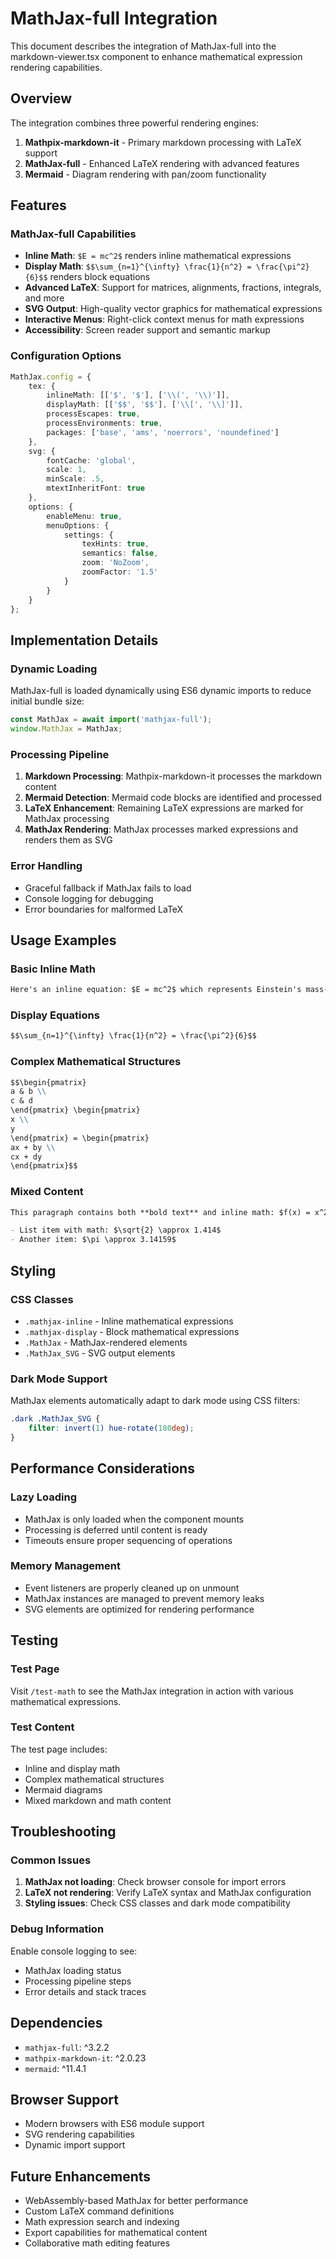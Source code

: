 # MathJax-full Integration

This document describes the integration of MathJax-full into the markdown-viewer.tsx component to enhance mathematical expression rendering capabilities.

## Overview

The integration combines three powerful rendering engines:
1. **Mathpix-markdown-it** - Primary markdown processing with LaTeX support
2. **MathJax-full** - Enhanced LaTeX rendering with advanced features
3. **Mermaid** - Diagram rendering with pan/zoom functionality

## Features

### MathJax-full Capabilities
- **Inline Math**: `$E = mc^2$` renders inline mathematical expressions
- **Display Math**: `$$\sum_{n=1}^{\infty} \frac{1}{n^2} = \frac{\pi^2}{6}$$` renders block equations
- **Advanced LaTeX**: Support for matrices, alignments, fractions, integrals, and more
- **SVG Output**: High-quality vector graphics for mathematical expressions
- **Interactive Menus**: Right-click context menus for math expressions
- **Accessibility**: Screen reader support and semantic markup

### Configuration Options
```typescript
MathJax.config = {
    tex: {
        inlineMath: [['$', '$'], ['\\(', '\\)']],
        displayMath: [['$$', '$$'], ['\\[', '\\]']],
        processEscapes: true,
        processEnvironments: true,
        packages: ['base', 'ams', 'noerrors', 'noundefined']
    },
    svg: {
        fontCache: 'global',
        scale: 1,
        minScale: .5,
        mtextInheritFont: true
    },
    options: {
        enableMenu: true,
        menuOptions: {
            settings: {
                texHints: true,
                semantics: false,
                zoom: 'NoZoom',
                zoomFactor: '1.5'
            }
        }
    }
};
```

## Implementation Details

### Dynamic Loading
MathJax-full is loaded dynamically using ES6 dynamic imports to reduce initial bundle size:

```typescript
const MathJax = await import('mathjax-full');
window.MathJax = MathJax;
```

### Processing Pipeline
1. **Markdown Processing**: Mathpix-markdown-it processes the markdown content
2. **Mermaid Detection**: Mermaid code blocks are identified and processed
3. **LaTeX Enhancement**: Remaining LaTeX expressions are marked for MathJax processing
4. **MathJax Rendering**: MathJax processes marked expressions and renders them as SVG

### Error Handling
- Graceful fallback if MathJax fails to load
- Console logging for debugging
- Error boundaries for malformed LaTeX

## Usage Examples

### Basic Inline Math
```markdown
Here's an inline equation: $E = mc^2$ which represents Einstein's mass-energy equivalence.
```

### Display Equations
```markdown
$$\sum_{n=1}^{\infty} \frac{1}{n^2} = \frac{\pi^2}{6}$$
```

### Complex Mathematical Structures
```markdown
$$\begin{pmatrix}
a & b \\
c & d
\end{pmatrix} \begin{pmatrix}
x \\
y
\end{pmatrix} = \begin{pmatrix}
ax + by \\
cx + dy
\end{pmatrix}$$
```

### Mixed Content
```markdown
This paragraph contains both **bold text** and inline math: $f(x) = x^2 + 2x + 1$.

- List item with math: $\sqrt{2} \approx 1.414$
- Another item: $\pi \approx 3.14159$
```

## Styling

### CSS Classes
- `.mathjax-inline` - Inline mathematical expressions
- `.mathjax-display` - Block mathematical expressions
- `.MathJax` - MathJax-rendered elements
- `.MathJax_SVG` - SVG output elements

### Dark Mode Support
MathJax elements automatically adapt to dark mode using CSS filters:

```css
.dark .MathJax_SVG {
    filter: invert(1) hue-rotate(180deg);
}
```

## Performance Considerations

### Lazy Loading
- MathJax is only loaded when the component mounts
- Processing is deferred until content is ready
- Timeouts ensure proper sequencing of operations

### Memory Management
- Event listeners are properly cleaned up on unmount
- MathJax instances are managed to prevent memory leaks
- SVG elements are optimized for rendering performance

## Testing

### Test Page
Visit `/test-math` to see the MathJax integration in action with various mathematical expressions.

### Test Content
The test page includes:
- Inline and display math
- Complex mathematical structures
- Mermaid diagrams
- Mixed markdown and math content

## Troubleshooting

### Common Issues
1. **MathJax not loading**: Check browser console for import errors
2. **LaTeX not rendering**: Verify LaTeX syntax and MathJax configuration
3. **Styling issues**: Check CSS classes and dark mode compatibility

### Debug Information
Enable console logging to see:
- MathJax loading status
- Processing pipeline steps
- Error details and stack traces

## Dependencies

- `mathjax-full`: ^3.2.2
- `mathpix-markdown-it`: ^2.0.23
- `mermaid`: ^11.4.1

## Browser Support

- Modern browsers with ES6 module support
- SVG rendering capabilities
- Dynamic import support

## Future Enhancements

- WebAssembly-based MathJax for better performance
- Custom LaTeX command definitions
- Math expression search and indexing
- Export capabilities for mathematical content
- Collaborative math editing features
